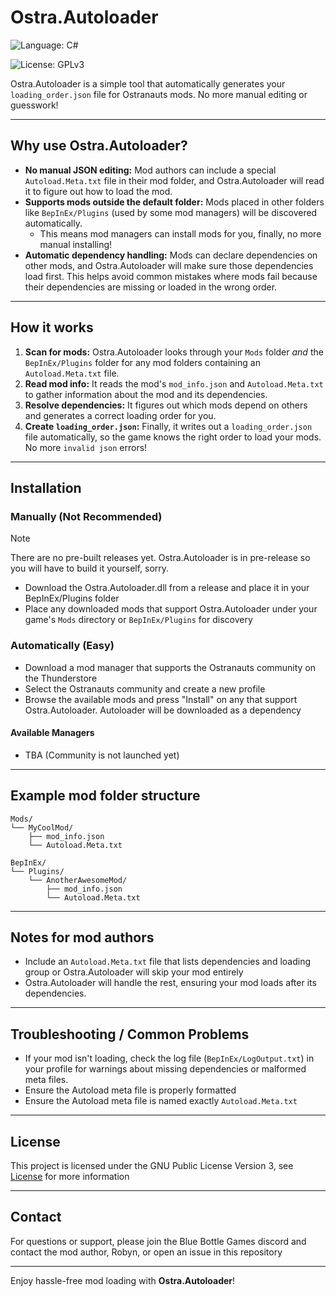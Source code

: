# Ostra.Autoloader

![Language: C#](https://img.shields.io/badge/Language-C%23-blue?style=flat-square&logo=sharp)

![License: GPLv3](https://img.shields.io/badge/License-GPLv3-orange?style=flat-square&logo=gnuemacs)

Ostra.Autoloader is a simple tool that automatically generates your `loading_order.json` file for Ostranauts mods. No more manual editing or guesswork!

---

## Why use Ostra.Autoloader?

- **No manual JSON editing:** Mod authors can include a special `Autoload.Meta.txt` file in their mod folder, and Ostra.Autoloader will read it to figure out how to load the mod.
- **Supports mods outside the default folder:** Mods placed in other folders like `BepInEx/Plugins` (used by some mod managers) will be discovered automatically.
  - This means mod managers can install mods for you, finally, no more manual installing!
- **Automatic dependency handling:** Mods can declare dependencies on other mods, and Ostra.Autoloader will make sure those dependencies load first. This helps avoid common mistakes where mods fail because their dependencies are missing or loaded in the wrong order.

---

## How it works

1. **Scan for mods:** Ostra.Autoloader looks through your `Mods` folder *and* the `BepInEx/Plugins` folder for any mod folders containing an `Autoload.Meta.txt` file.
2. **Read mod info:** It reads the mod's `mod_info.json` and `Autoload.Meta.txt` to gather information about the mod and its dependencies.
3. **Resolve dependencies:** It figures out which mods depend on others and generates a correct loading order for you.
4. **Create `loading_order.json`:** Finally, it writes out a `loading_order.json` file automatically, so the game knows the right order to load your mods. No more `invalid json` errors!

---

## Installation

### Manually (Not Recommended)

> [!NOTE]
> There are no pre-built releases yet. Ostra.Autoloader is in pre-release so you will have to build it yourself, sorry.

- Download the Ostra.Autoloader.dll from a release and place it in your BepInEx/Plugins folder
- Place any downloaded mods that support Ostra.Autoloader under your game's `Mods` directory or `BepInEx/Plugins` for discovery

### Automatically (Easy)

- Download a mod manager that supports the Ostranauts community on the Thunderstore
- Select the Ostranauts community and create a new profile
- Browse the available mods and press "Install" on any that support Ostra.Autoloader. Autoloader will be downloaded as a dependency

#### Available Managers

- TBA (Community is not launched yet)

---

## Example mod folder structure

```plaintext
Mods/
└── MyCoolMod/
    ├── mod_info.json
    └── Autoload.Meta.txt

BepInEx/
└── Plugins/
    └── AnotherAwesomeMod/
        ├── mod_info.json
        └── Autoload.Meta.txt
```

---

## Notes for mod authors

- Include an `Autoload.Meta.txt` file that lists dependencies and loading group or Ostra.Autoloader will skip your mod entirely
- Ostra.Autoloader will handle the rest, ensuring your mod loads after its dependencies.

---

## Troubleshooting / Common Problems

- If your mod isn't loading, check the log file (`BepInEx/LogOutput.txt`) in your profile for warnings about missing dependencies or malformed meta files.
- Ensure the Autoload meta file is properly formatted
- Ensure the Autoload meta file is named exactly `Autoload.Meta.txt`

---

## License

This project is licensed under the GNU Public License Version 3, see [License](LICENSE) for more information

---

## Contact

For questions or support, please join the Blue Bottle Games discord and contact the mod author, Robyn, or open an issue in this repository

---

Enjoy hassle-free mod loading with **Ostra.Autoloader**!
